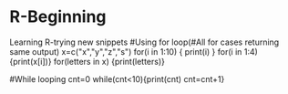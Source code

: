 # R-Beginning
Learning R-trying new snippets
#Using for loop(#All for cases returning same output)
x=c("x","y","z","s")
for(i in 1:10)
{
  print(i)
}
for(i in 1:4)
  {print(x[i])}
for(letters in x)
  {print(letters)}
  
  #While looping
cnt=0
while(cnt<10){print(cnt) 
  cnt=cnt+1}
